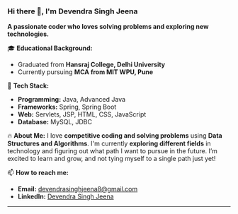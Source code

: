 
### Hi there 👋, I'm Devendra Singh Jeena

**A passionate coder who loves solving problems and exploring new technologies.**

🎓 **Educational Background:**

* Graduated from **Hansraj College, Delhi University**
* Currently pursuing **MCA from MIT WPU, Pune**

🚀 **Tech Stack:**

* **Programming:** Java, Advanced Java
* **Frameworks:** Spring, Spring Boot
* **Web:** Servlets, JSP, HTML, CSS, JavaScript
* **Database:** MySQL, JDBC

🔥 **About Me:**
I love **competitive coding and solving problems** using **Data Structures and Algorithms**.
I'm currently **exploring different fields** in technology and figuring out what path I want to pursue in the future.
I’m excited to learn and grow, and not tying myself to a single path just yet!

📫 **How to reach me:**

* **Email:** [devendrasinghjeena8@gmail.com](mailto:devendrasinghjeena8@gmail.com)
* **LinkedIn:** [Devendra Singh Jeena](https://www.linkedin.com/in/devendra-singh-jeena-714bba360/)

---
